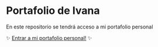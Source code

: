 # Portafolio de Ivana

En este repositorio se tendrá acceso a mi portafolio personal 

:sparkles: [Entrar a mi portafolio personal!](https://ivanasaenzs.github.io/proyecto-portafolio/) :sparkles: 
